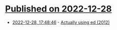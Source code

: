# [Published on 2022-12-28](index.md)

* [2022-12-28, 17:48:46](https://lobste.rs/s/izunm2/actually_using_ed_2012) - [Actually using ed (2012)](https://blog.sanctum.geek.nz/actually-using-ed/)
